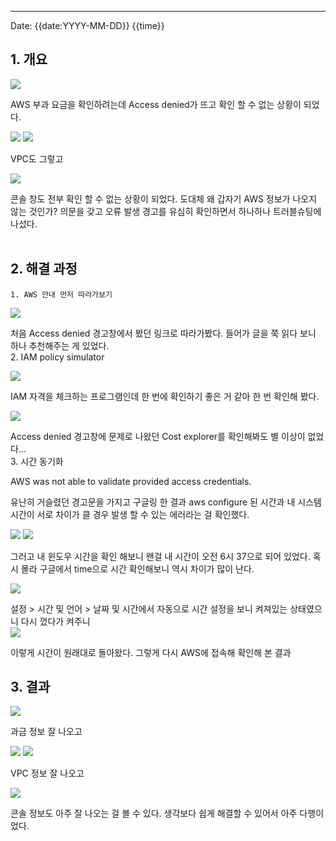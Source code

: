 ------------------------------------------------------------------------

Date: {{date:YYYY-MM-DD}} {{time}}

## 1. 개요


<img src="images/aws1.png">

AWS 부과 요금을 확인하려는데   Access denied가 뜨고 확인 할 수 없는 상황이 되었다. 
<br>

<img src="images/aws4.png">

<img src="images/aws2.png">

VPC도 그렇고
<br>

<img src="images/aws3.png">

콘솔 창도 전부 확인 할 수 없는 상황이 되었다. 
도대체 왜 갑자기 AWS 정보가 나오지 않는 것인가? 의문을 갖고 오류 발생 경고를 유심히 확인하면서 하나하나 트러블슈팅에 나섰다.
<br><br>

## 2. 해결 과정

	1. AWS 안내 먼저 따라가보기

<img src="images/aws1-1.png">

처음 Access denied 경고창에서 봤던 링크로 따라가봤다. 들어가 글을 쭉 읽다 보니 하나 추천해주는 게 있었다.
<br>
	2. IAM policy simulator

<img src="images/aws15.png">

IAM 자격을 체크하는 프로그램인데 한 번에 확인하기 좋은 거 같아 한 번 확인해 봤다.
<br>

<img src="images/aws14.png">

Access denied 경고창에 문제로 나왔던 Cost explorer를 확인해봐도 별 이상이 없었다...
<br>
	3. 시간 동기화

AWS was not able to validate provided access credentials.

유난히 거슬렸던 경고문을 가지고 구글링 한 결과 aws configure 된 시간과 내 시스템 시간이 서로 차이가 클 경우 발생 할 수 있는 에러라는 걸 확인했다. 
<br>

<img src="images/aws5.png">

<img src="images/aws6.png">

그러고 내 윈도우 시간을 확인 해보니 왠걸 내 시간이 오전 6시 37으로 되어 있었다. 혹시 몰라 구글에서 time으로 시간 확인해보니 역시 차이가 많이 난다.
<br>

<img src="images/aws7.png">

설정 > 시간 및 언어 > 날짜 및 시간에서 자동으로 시간 설정을 보니 켜져있는 상태였으니 다시 껐다가 켜주니
<br>
<img src="images/aws8.png">

이렇게 시간이 원래대로 돌아왔다. 그렇게 다시 AWS에 접속해 확인해 본 결과
<br>

## 3. 결과

<img src="images/aws12.png">

과금 정보 잘 나오고
<br>


<img src="images/aws11.png">

<img src="images/aws10.png">

VPC 정보 잘 나오고
<br>


<img src="images/aws9.png">

콘솔 정보도 아주 잘 나오는 걸 볼 수 있다.
생각보다 쉽게 해결할 수 있어서 아주 다행이었다.